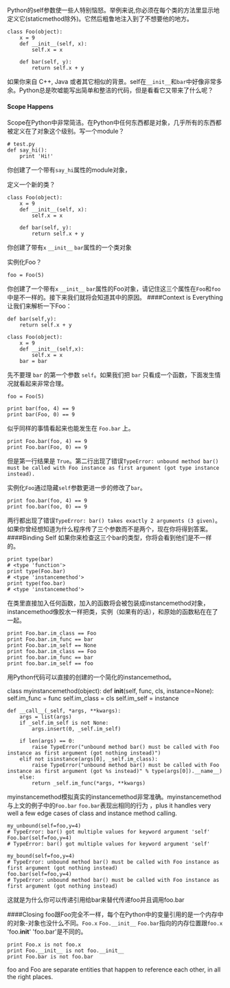 Python的self参数使一些人特别恼怒。举例来说,你必须在每个类的方法里显示地定义它(staticmethod除外)。它然后粗鲁地注入到了不想要他的地方。
    
    class Foo(object):
        x = 9
        def __init__(self, x):
            self.x = x
 
        def bar(self, y): 
            return self.x + y

如果你来自 C++, Java 或者其它相似的背景。self在`__init__`和`bar`中好像非常多余。Python总是吹嘘能写出简单和整洁的代码，但是看看它又带来了什么呢？
#### Scope Happens
Scope在Python中非常简洁。在Python中任何东西都是对象，几乎所有的东西都被定义在了对象这个级别。写一个module？

    # test.py
    def say_hi():
        print 'Hi!'

你创建了一个带有`say_hi`属性的module对象，

定义一个新的类？

    class Foo(object):
        x = 9
        def __init__(self, x):
            self.x = x
     
        def bar(self, y):
            return self.x + y

你创建了带有`x` `__init__` `bar`属性的一个类对象

实例化Foo？

    foo = Foo(5)

你创建了一个带有`x` `__init__` `bar`属性的Foo对象，请记住这三个属性在`Foo`和`foo`中是不一样的。接下来我们就将会知道其中的原因。
####Context is Everything
让我们来解析一下Foo：

    def bar(self,y):
        return self.x + y
     
    class Foo(object):
        x = 9
        def __init__(self,x):
            self.x = x
        bar = bar

先不要理 `bar` 的第一个参数 `self`。如果我们把 `bar` 只看成一个函数，下面发生情况就看起来非常合理。

    foo = Foo(5)
     
    print bar(foo, 4) == 9
    print bar(Foo, 0) == 9

似乎同样的事情看起来也能发生在 `Foo.bar` 上。

    print Foo.bar(foo, 4) == 9
    print Foo.bar(Foo, 0) == 9

但是第一行结果是 `True`。第二行出现了错误`TypeError: unbound method bar() must be called with Foo instance as first argument (got type instance instead).`

实例化`Foo`通过隐藏`self`参数更进一步的修改了`bar`。

    print foo.bar(foo, 4) == 9
    print foo.bar(foo, 0) == 9

两行都出现了错误`TypeError: bar() takes exactly 2 arguments (3 given)`。如果你曾经想知道为什么程序传了三个参数而不是两个，现在你将得到答案。
####Binding Self
如果你来检查这三个bar的类型，你将会看到他们是不一样的。

    print type(bar)
    # <type 'function'>
    print type(Foo.bar)
    # <type 'instancemethod'>
    print type(foo.bar)
    # <type 'instancemethod'>

在类里直接加入任何函数，加入的函数将会被包装成instancemethod对象，instancemethod像胶水一样把类，实例（如果有的话），和原始的函数粘在在了一起。

    print Foo.bar.im_class == Foo
    print Foo.bar.im_func == bar
    print Foo.bar.im_self == None
    print foo.bar.im_class == Foo
    print foo.bar.im_func == bar
    print foo.bar.im_self == foo

用Python代码可以直接的创建的一个简化的instancemethod。

class myinstancemethod(object):
    def __init__(self, func, cls, instance=None):
        self.im_func = func
        self.im_class = cls
        self.im_self = instance
 
    def __call__(_self, *args, **kwargs):
        args = list(args)
        if _self.im_self is not None:
            args.insert(0, _self.im_self)
             
        if len(args) == 0:
            raise TypeError("unbound method bar() must be called with Foo instance as first argument (got nothing instead)")
        elif not isinstance(args[0], _self.im_class):
            raise TypeError("unbound method bar() must be called with Foo instance as first argument (got %s instead)" % type(args[0]).__name__)
        else:
            return _self.im_func(*args, **kwargs)

myinstancemethod模拟真实的instancemethod非常准确。myinstancemethod与上文的例子中的`Foo.bar` `foo.bar`表现出相同的行为 ，plus it handles very well a few edge cases of class and instance method calling.

    my_unbound(self=foo,y=4)
    # TypeError: bar() got multiple values for keyword argument 'self'
    Foo.bar(self=foo,y=4)
    # TypeError: bar() got multiple values for keyword argument 'self'
     
    my_bound(self=foo,y=4)
    # TypeError: unbound method bar() must be called with Foo instance as first argument (got nothing instead)
    foo.bar(self=foo,y=4)
    # TypeError: unbound method bar() must be called with Foo instance as first argument (got nothing instead)

这就是为什么你可以传递引用给bar来替代传递foo并且调用foo.bar

####Closing
foo跟Foo完全不一样，每个在Python中的变量引用的是一个内存中的对象-对象也没什么不同。`Foo.x` `Foo.__init__` `Foo.bar`指向的内存位置跟`foo.x` 'foo.__init__' 'foo.bar'是不同的。

    print Foo.x is not foo.x
    print Foo.__init__ is not foo.__init__
    print Foo.bar is not foo.bar

foo and Foo are separate entities that happen to reference each other, in all the right places.
